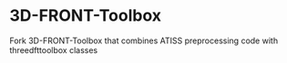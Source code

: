 # 3D-FRONT-Toolbox

Fork 3D-FRONT-Toolbox that combines ATISS preprocessing code with threedfttoolbox classes
